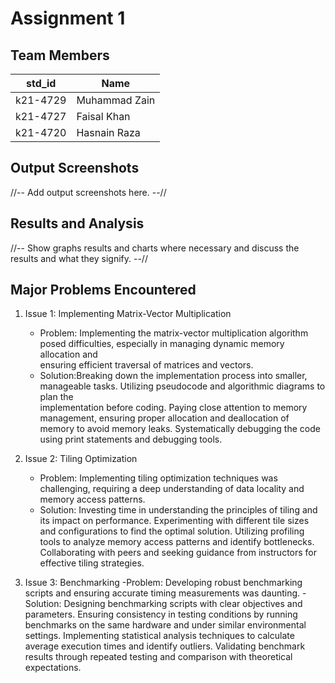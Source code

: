 # Assignment 1
## Team Members
|std_id|Name|
|--------|-|
|k21-4729|Muhammad Zain|
|k21-4727|Faisal Khan|
|k21-4720|Hasnain Raza|

## Output Screenshots
//-- Add output screenshots here. --//
## Results and Analysis
//-- Show graphs results and charts where necessary and discuss the results and what they signify. --// 
## Major Problems Encountered
1. Issue 1: Implementing Matrix-Vector Multiplication
    - Problem: Implementing the matrix-vector multiplication algorithm posed difficulties, especially in managing dynamic memory allocation and     
      ensuring efficient traversal of matrices and vectors.
    - Solution:Breaking down the implementation process into smaller, manageable tasks. Utilizing pseudocode and algorithmic diagrams to plan the     
      implementation before coding. Paying close attention to memory management, ensuring proper allocation and deallocation of memory to avoid memory 
      leaks. Systematically debugging the code using print statements and debugging tools. 
    
2. Issue 2: Tiling Optimization 
    - Problem: Implementing tiling optimization techniques was challenging, requiring a deep understanding of data locality and memory access patterns.
    - Solution: Investing time in understanding the principles of tiling and its impact on performance. Experimenting with different tile sizes and 
      configurations to find the optimal solution. Utilizing profiling tools to analyze memory access patterns and identify bottlenecks. Collaborating 
      with peers and seeking guidance from instructors for effective tiling strategies.

3. Issue 3: Benchmarking
    -Problem: Developing robust benchmarking scripts and ensuring accurate timing measurements was daunting.
    -Solution: Designing benchmarking scripts with clear objectives and parameters. Ensuring consistency in testing conditions by running benchmarks 
     on the same hardware and under similar environmental settings. Implementing statistical analysis techniques to calculate average execution 
     times and identify outliers. Validating benchmark results through repeated testing and comparison with theoretical expectations.
